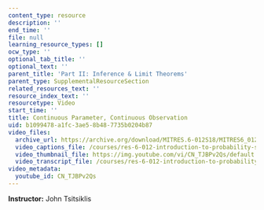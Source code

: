 ```yaml
---
content_type: resource
description: ''
end_time: ''
file: null
learning_resource_types: []
ocw_type: ''
optional_tab_title: ''
optional_text: ''
parent_title: 'Part II: Inference & Limit Theorems'
parent_type: SupplementalResourceSection
related_resources_text: ''
resource_index_text: ''
resourcetype: Video
start_time: ''
title: Continuous Parameter, Continuous Observation
uid: b1099478-a1fc-3ae5-8b48-7735b0204b87
video_files:
  archive_url: https://archive.org/download/MITRES.6-012S18/MITRES6_012S18_L14-07_300k.mp4
  video_captions_file: /courses/res-6-012-introduction-to-probability-spring-2018/ef6d8fe8de1f5131a3f017d805fcbd3d_CN_TJBPv2Qs.vtt
  video_thumbnail_file: https://img.youtube.com/vi/CN_TJBPv2Qs/default.jpg
  video_transcript_file: /courses/res-6-012-introduction-to-probability-spring-2018/3016455f2f2b2585c61e7c39e5346c56_CN_TJBPv2Qs.pdf
video_metadata:
  youtube_id: CN_TJBPv2Qs
---
```


**Instructor:** John Tsitsiklis



